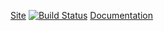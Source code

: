 [Site](https://armelsoubeiga.github.io/)
[![Build Status](https://travis-ci.org/Payum/Payum.png?branch=master)](https://travis-ci.org/armelsoubeiga/CATclustering)
[Documentation](https://github.com/armelsoubeiga/CATclustering/edit/master/README.md)
